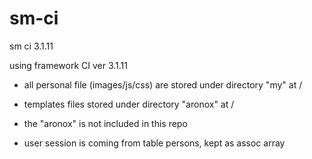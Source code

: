 # sm-ci
sm ci 3.1.11

using framework CI ver 3.1.11

- all personal file (images/js/css) are stored under directory "my" at /
- templates files stored under directory "aronox" at /
- the "aronox" is not included in this repo

- user session is coming from table persons, kept as assoc array